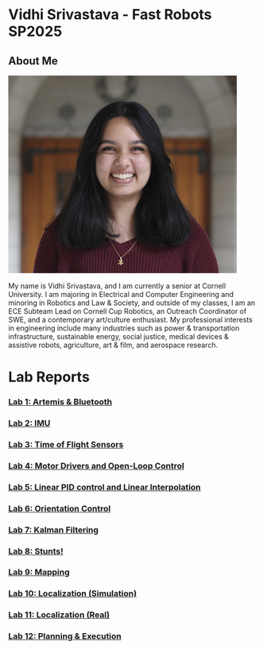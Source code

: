 # Vidhi Srivastava - Fast Robots SP2025
## About Me
<img src="images/CCRT_2024_Cropped.png">

My name is Vidhi Srivastava, and I am currently a senior at Cornell University. I am majoring in Electrical and Computer Engineering and minoring in Robotics and Law & Society, and outside of my classes, I am an ECE Subteam Lead on Cornell Cup Robotics, an Outreach Coordinator of SWE, and a contemporary art/culture enthusiast. My professional interests in engineering include many industries such as power & transportation infrastructure, sustainable energy, social justice, medical devices & assistive robots, agriculture, art & film, and aerospace research.

# Lab Reports
### [Lab 1: Artemis & Bluetooth](./LabOne.md)
### [Lab 2: IMU](./LabTwo.md)
### [Lab 3: Time of Flight Sensors](./LabThree.md)
### [Lab 4: Motor Drivers and Open-Loop Control](./LabFour.md)
### [Lab 5: Linear PID control and Linear Interpolation](./LabFive.md)
### [Lab 6: Orientation Control](./LabSix.md)
### [Lab 7: Kalman Filtering](./LabSeven.md)
### [Lab 8: Stunts!](./LabEight.md)
### [Lab 9: Mapping](./LabNine.md)
### [Lab 10: Localization (Simulation)](./LabTen.md)
### [Lab 11: Localization (Real)](./LabEleven.md)
### [Lab 12: Planning & Execution](./LabTwelve.md)
